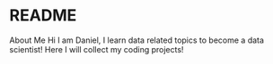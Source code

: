 # README
About Me
Hi I am Daniel, I learn data related topics to become a data scientist!
Here I will collect my coding projects!
